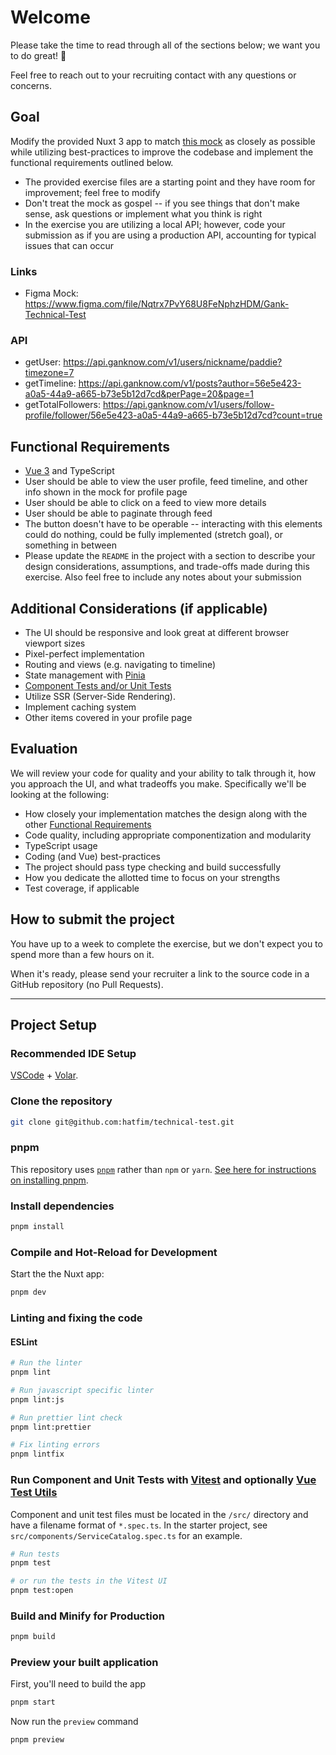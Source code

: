 # Welcome

Please take the time to read through all of the sections below; we want you to do great! :rocket:

Feel free to reach out to your recruiting contact with any questions or concerns.

## Goal
Modify the provided Nuxt 3 app to match [this mock](https://www.figma.com/file/Nqtrx7PvY68U8FeNphzHDM/Gank-Technical-Test) as closely as possible while utilizing best-practices to improve the codebase and implement the functional requirements outlined below.

- The provided exercise files are a starting point and they have room for improvement; feel free to modify
- Don't treat the mock as gospel -- if you see things that don't make sense, ask questions or implement what you think is right
- In the exercise you are utilizing a local API; however, code your submission as if you are using a production API, accounting for typical issues that can occur

### Links

- Figma Mock: <https://www.figma.com/file/Nqtrx7PvY68U8FeNphzHDM/Gank-Technical-Test>

### API
- getUser: https://api.ganknow.com/v1/users/nickname/paddie?timezone=7
- getTimeline: https://api.ganknow.com/v1/posts?author=56e5e423-a0a5-44a9-a665-b73e5b12d7cd&perPage=20&page=1
- getTotalFollowers: https://api.ganknow.com/v1/users/follow-profile/follower/56e5e423-a0a5-44a9-a665-b73e5b12d7cd?count=true

## Functional Requirements
- [Vue 3](https://vuejs.org/) and TypeScript
- User should be able to view the user profile, feed timeline, and other info shown in the mock for profile page
- User should be able to click on a feed to view more details
- User should be able to paginate through feed
- The button doesn't have to be operable  -- interacting with this elements could do nothing, could be fully implemented (stretch goal), or something in between
- Please update the `README` in the project with a section to describe your design considerations, assumptions, and trade-offs made during this exercise. Also feel free to include any notes about your submission


## Additional Considerations (if applicable)

- The UI should be responsive and look great at different browser viewport sizes
- Pixel-perfect implementation
- Routing and views (e.g. navigating to timeline)
- State management with [Pinia](https://pinia.vuejs.org/)
- [Component Tests and/or Unit Tests](#run-component-and-unit-tests-with-vitest-and-optionally-vue-test-utils)
- Utilize SSR (Server-Side Rendering).
- Implement caching system
- Other items covered in your profile page


## Evaluation

We will review your code for quality and your ability to talk through it, how you approach the UI, and what tradeoffs you make. Specifically we'll be looking at the following:

- How closely your implementation matches the design along with the other [Functional Requirements](#functional-requirements)
- Code quality, including appropriate componentization and modularity
- TypeScript usage
- Coding (and Vue) best-practices
- The project should pass type checking and build successfully
- How you dedicate the allotted time to focus on your strengths
- Test coverage, if applicable

## How to submit the project

You have up to a week to complete the exercise, but we don't expect you to spend more than a few hours on it.

When it's ready, please send your recruiter a link to the source code in a GitHub repository (no Pull Requests).

---
## Project Setup

### Recommended IDE Setup

[VSCode](https://code.visualstudio.com/) + [Volar](https://marketplace.visualstudio.com/items?itemName=Vue.vscode-typescript-vue-plugin).

### Clone the repository

```sh
git clone git@github.com:hatfim/technical-test.git
```

### pnpm

This repository uses [`pnpm`](https://pnpm.io) rather than `npm` or `yarn`. [See here for instructions on installing pnpm](https://pnpm.io/installation).

### Install dependencies

```sh
pnpm install
```
### Compile and Hot-Reload for Development

Start the the Nuxt app:

```sh
pnpm dev
```
### Linting and fixing the code

#### ESLint

```sh
# Run the linter
pnpm lint

# Run javascript specific linter
pnpm lint:js

# Run prettier lint check
pnpm lint:prettier

# Fix linting errors
pnpm lintfix
```

### Run Component and Unit Tests with [Vitest](https://vitest.dev/) and optionally [Vue Test Utils](https://test-utils.vuejs.org/)

Component and unit test files must be located in the `/src/` directory and have a filename format of `*.spec.ts`. In the starter project, see `src/components/ServiceCatalog.spec.ts` for an example.

```sh
# Run tests
pnpm test

# or run the tests in the Vitest UI
pnpm test:open
```
### Build and Minify for Production

```sh
pnpm build
```

### Preview your built application

First, you'll need to build the app

```sh
pnpm start
```

Now run the `preview` command

```sh
pnpm preview
```
